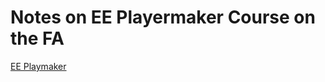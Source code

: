 # Notes on EE Playermaker Course on the FA
[EE Playmaker](https://falearning.thefa.com/totara/dashboard/index.php)
